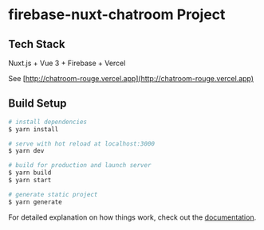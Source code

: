 # firebase-nuxt-chatroom Project

## Tech Stack

Nuxt.js + Vue 3 + Firebase + Vercel

See [http://chatroom-rouge.vercel.app](http://chatroom-rouge.vercel.app)

## Build Setup

```bash
# install dependencies
$ yarn install

# serve with hot reload at localhost:3000
$ yarn dev

# build for production and launch server
$ yarn build
$ yarn start

# generate static project
$ yarn generate
```

For detailed explanation on how things work, check out the [documentation](https://nuxtjs.org).

